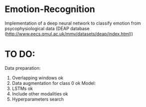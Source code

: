 # Emotion-Recognition
Implementation of a deep neural network to classify emotion from psycophysiological data (DEAP database (http://www.eecs.qmul.ac.uk/mmv/datasets/deap/index.html))


    
# TO DO:
Data preparation:
  1. Overlapping windows ok
  2. Data augmentation for class 0 ok
Model:
  1. LSTMs ok
  2. Include other modalities ok
  3. Hyperparameters search
    
  
